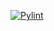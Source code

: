 [![Pylint](https://github.com/jackonedev/CV_Agent/actions/workflows/pylint.yml/badge.svg)](https://github.com/jackonedev/CV_Agent/actions/workflows/pylint.yml)
